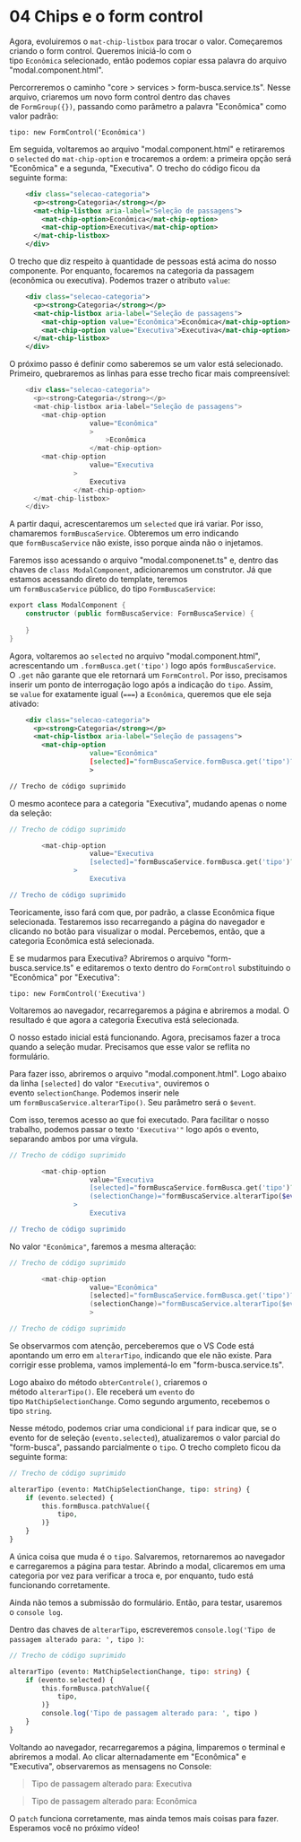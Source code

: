 # 04 Chips e o form control

Agora, evoluiremos o `mat-chip-listbox` para trocar o valor. Começaremos criando o form control. Queremos iniciá-lo com o tipo `Econômica` selecionado, então podemos copiar essa palavra do arquivo "modal.component.html".

Percorreremos o caminho "core > services > form-busca.service.ts". Nesse arquivo, criaremos um novo form control dentro das chaves de `FormGroup({})`, passando como parâmetro a palavra "Econômica" como valor padrão:

```vbnet
tipo: new FormControl('Econômica')
```

Em seguida, voltaremos ao arquivo "modal.component.html" e retiraremos o `selected` do `mat-chip-option` e trocaremos a ordem: a primeira opção será "Econômica" e a segunda, "Executiva". O trecho do código ficou da seguinte forma:

```xml
    <div class="selecao-categoria">
      <p><strong>Categoria</strong></p>
      <mat-chip-listbox aria-label="Seleção de passagens">
        <mat-chip-option>Econômica</mat-chip-option>
        <mat-chip-option>Executiva</mat-chip-option>
      </mat-chip-listbox>
    </div>
```

O trecho que diz respeito à quantidade de pessoas está acima do nosso componente. Por enquanto, focaremos na categoria da passagem (econômica ou executiva). Podemos trazer o atributo `value`:

```xml
    <div class="selecao-categoria">
      <p><strong>Categoria</strong></p>
      <mat-chip-listbox aria-label="Seleção de passagens">
        <mat-chip-option value="Econômica">Econômica</mat-chip-option>
        <mat-chip-option value="Executiva">Executiva</mat-chip-option>
      </mat-chip-listbox>
    </div>
```

O próximo passo é definir como saberemos se um valor está selecionado. Primeiro, quebraremos as linhas para esse trecho ficar mais compreensível:

```javascript
    <div class="selecao-categoria">
      <p><strong>Categoria</strong></p>
      <mat-chip-listbox aria-label="Seleção de passagens">
        <mat-chip-option
                    value="Econômica"
                    >
                        >Econômica
                    </mat-chip-option>
        <mat-chip-option
                    value="Executiva
                >
                    Executiva
                </mat-chip-option>
      </mat-chip-listbox>
    </div>
```

A partir daqui, acrescentaremos um `selected` que irá variar. Por isso, chamaremos `formBuscaService`. Obteremos um erro indicando que `formBuscaService` não existe, isso porque ainda não o injetamos.

Faremos isso acessando o arquivo "modal.componenet.ts" e, dentro das chaves de `class ModalComponent`, adicionaremos um construtor. Já que estamos acessando direto do template, teremos um `formBuscaService` público, do tipo `FormBuscaService`:

```kotlin
export class ModalComponent {
    constructor (public formBuscaService: FormBuscaService) {
    
    }
}
```

Agora, voltaremos ao `selected` no arquivo "modal.component.html", acrescentando um `.formBusca.get('tipo')` logo após `formBuscaService`. O `.get` não garante que ele retornará um `FormControl`. Por isso, precisamos inserir um ponto de interrogação logo após a indicação do `tipo`. Assim, se `value` for exatamente igual (`===`) a `Econômica`, queremos que ele seja ativado:

```xml
    <div class="selecao-categoria">
      <p><strong>Categoria</strong></p>
      <mat-chip-listbox aria-label="Seleção de passagens">
        <mat-chip-option
                    value="Econômica"
                    [selected]="formBuscaService.formBusca.get('tipo')?.value === 'Econômica'"
                    >

// Trecho de código suprimido
```

O mesmo acontece para a categoria "Executiva", mudando apenas o nome da seleção:

```php
// Trecho de código suprimido

        <mat-chip-option
                    value="Executiva
                    [selected]="formBuscaService.formBusca.get('tipo')?.value === 'Executiva'"
                >
                    Executiva

// Trecho de código suprimido
```

Teoricamente, isso fará com que, por padrão, a classe Econômica fique selecionada. Testaremos isso recarregando a página do navegador e clicando no botão para visualizar o modal. Percebemos, então, que a categoria Econômica está selecionada.

E se mudarmos para Executiva? Abriremos o arquivo "form-busca.service.ts" e editaremos o texto dentro do `FormControl` substituindo o "Econômica" por "Executiva":

```vbnet
tipo: new FormControl('Executiva')
```

Voltaremos ao navegador, recarregaremos a página e abriremos a modal. O resultado é que agora a categoria Executiva está selecionada.

O nosso estado inicial está funcionando. Agora, precisamos fazer a troca quando a seleção mudar. Precisamos que esse valor se reflita no formulário.

Para fazer isso, abriremos o arquivo "modal.component.html". Logo abaixo da linha `[selected]` do valor `"Executiva"`, ouviremos o evento `selectionChange`. Podemos inserir nele um `formBuscaService.alterarTipo()`. Seu parâmetro será o `$event`.

Com isso, teremos acesso ao que foi executado. Para facilitar o nosso trabalho, podemos passar o texto `'Executiva'"` logo após o evento, separando ambos por uma vírgula.

```php
// Trecho de código suprimido

        <mat-chip-option
                    value="Executiva
                    [selected]="formBuscaService.formBusca.get('tipo')?.value === 'Executiva'"
                    (selectionChange)="formBuscaService.alterarTipo($event, 'Executiva')"
                >
                    Executiva

// Trecho de código suprimido
```

No valor `"Econômica"`, faremos a mesma alteração:

```csharp
// Trecho de código suprimido

        <mat-chip-option
                    value="Econômica"
                    [selected]="formBuscaService.formBusca.get('tipo')?.value === 'Econômica'"
                    (selectionChange)="formBuscaService.alterarTipo($event, 'Econômica')"
                    >

// Trecho de código suprimido
```

Se observarmos com atenção, perceberemos que o VS Code está apontando um erro em `alterarTipo`, indicando que ele não existe. Para corrigir esse problema, vamos implementá-lo em "form-busca.service.ts".

Logo abaixo do método `obterControle()`, criaremos o método `alterarTipo()`. Ele receberá um `evento` do tipo `MatChipSelectionChange`. Como segundo argumento, recebemos o tipo `string`.

Nesse método, podemos criar uma condicional `if` para indicar que, se o evento for de seleção (`evento.selected`), atualizaremos o valor parcial do "form-busca", passando parcialmente o `tipo`. O trecho completo ficou da seguinte forma:

```php
// Trecho de código suprimido

alterarTipo (evento: MatChipSelectionChange, tipo: string) {
    if (evento.selected) {
        this.formBusca.patchValue({
            tipo,
        )}
    }
}
```

A única coisa que muda é o `tipo`. Salvaremos, retornaremos ao navegador e carregaremos a página para testar. Abrindo a modal, clicaremos em uma categoria por vez para verificar a troca e, por enquanto, tudo está funcionando corretamente.

Ainda não temos a submissão do formulário. Então, para testar, usaremos o `console log`.

Dentro das chaves de `alterarTipo`, escreveremos `console.log('Tipo de passagem alterado para: ', tipo )`:

```php
// Trecho de código suprimido

alterarTipo (evento: MatChipSelectionChange, tipo: string) {
    if (evento.selected) {
        this.formBusca.patchValue({
            tipo,
        )}
        console.log('Tipo de passagem alterado para: ', tipo )
    }
}
```

Voltando ao navegador, recarregaremos a página, limparemos o terminal e abriremos a modal. Ao clicar alternadamente em "Econômica" e "Executiva", observaremos as mensagens no Console:

> Tipo de passagem alterado para: Executiva

> Tipo de passagem alterado para: Econômica

O `patch` funciona corretamente, mas ainda temos mais coisas para fazer. Esperamos você no próximo vídeo!
